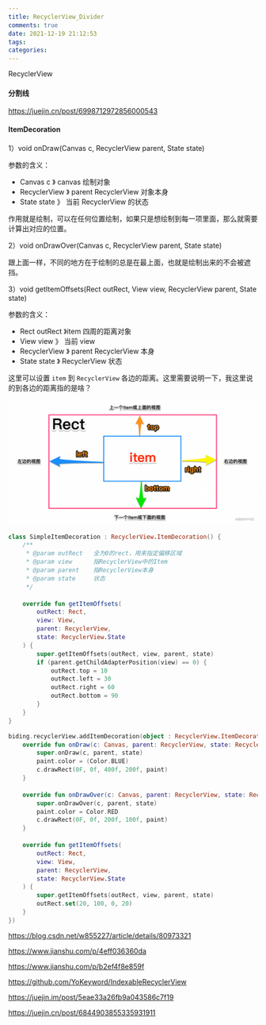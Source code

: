 ```yaml
---
title: RecyclerView_Divider
comments: true
date: 2021-12-19 21:12:53
tags:
categories:
---
```




RecyclerView



#### 分割线



https://juejin.cn/post/6998712972856000543



#### ItemDecoration

1）void onDraw(Canvas c, RecyclerView parent, State state)

参数的含义：

- Canvas c 》 canvas 绘制对象
- RecyclerView 》 parent RecyclerView 对象本身
- State state 》 当前 RecyclerView 的状态

作用就是绘制，可以在任何位置绘制，如果只是想绘制到每一项里面，那么就需要计算出对应的位置。

2）void onDrawOver(Canvas c, RecyclerView parent, State state)

跟上面一样，不同的地方在于绘制的总是在最上面，也就是绘制出来的不会被遮挡。



3）void getItemOffsets(Rect outRect, View view, RecyclerView parent, State state)

参数的含义：

- Rect outRect 》item 四周的距离对象
- View view 》 当前 view
- RecyclerView 》 parent RecyclerView 本身
- State state 》 RecyclerView 状态

这里可以设置 `item` 到 `RecyclerView` 各边的距离。这里需要说明一下，我这里说的到各边的距离指的是啥？

![bcf2be90db23474cb14a963d6dde14f3~tplv-k3u1fbpfcp-watermark.image](RecyclerView-Divider/bcf2be90db23474cb14a963d6dde14f3~tplv-k3u1fbpfcp-watermark.image.png)





```kotlin
class SimpleItemDecoration : RecyclerView.ItemDecoration() {
    /**
     * @param outRect   全为0的rect，用来指定偏移区域
     * @param view      指RecyclerView中的Item
     * @param parent    指RecyclerView本身
     * @param state     状态
     */

    override fun getItemOffsets(
        outRect: Rect,
        view: View,
        parent: RecyclerView,
        state: RecyclerView.State
    ) {
        super.getItemOffsets(outRect, view, parent, state)
        if (parent.getChildAdapterPosition(view) == 0) {
            outRect.top = 10
            outRect.left = 30
            outRect.right = 60
            outRect.bottom = 90
        }
    }
}
```





```kotlin
biding.recyclerView.addItemDecoration(object : RecyclerView.ItemDecoration() {
    override fun onDraw(c: Canvas, parent: RecyclerView, state: RecyclerView.State) {
        super.onDraw(c, parent, state)
        paint.color = (Color.BLUE)
        c.drawRect(0F, 0f, 400f, 200f, paint)
    }

    override fun onDrawOver(c: Canvas, parent: RecyclerView, state: RecyclerView.State) {
        super.onDrawOver(c, parent, state)
        paint.color = Color.RED
        c.drawRect(0F, 0f, 200f, 100f, paint)
    }

    override fun getItemOffsets(
        outRect: Rect,
        view: View,
        parent: RecyclerView,
        state: RecyclerView.State
    ) {
        super.getItemOffsets(outRect, view, parent, state)
        outRect.set(20, 100, 0, 20)
    }
})
```



https://blog.csdn.net/w855227/article/details/80973321

https://www.jianshu.com/p/4eff036360da

https://www.jianshu.com/p/b2ef4f8e859f

https://github.com/YoKeyword/IndexableRecyclerView

https://juejin.im/post/5eae33a26fb9a043586c7f19

https://juejin.cn/post/6844903855335931911
